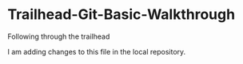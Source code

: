 # Trailhead-Git-Basic-Walkthrough
Following through the trailhead

I am adding changes to this file in the local repository.